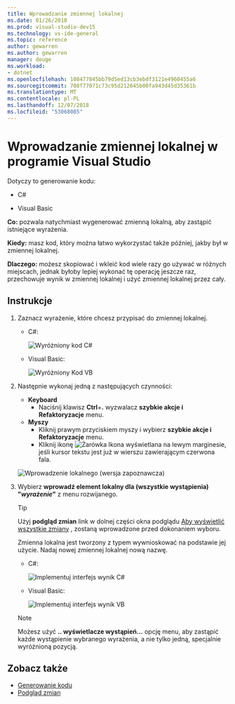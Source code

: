 ```yaml
---
title: Wprowadzanie zmiennej lokalnej
ms.date: 01/26/2018
ms.prod: visual-studio-dev15
ms.technology: vs-ide-general
ms.topic: reference
author: gewarren
ms.author: gewarren
manager: douge
ms.workload:
- dotnet
ms.openlocfilehash: 108477845bb79d5ed13cb3ebdf3121e4960455a6
ms.sourcegitcommit: 708f77071c73c95d212645b00fa943d45d35361b
ms.translationtype: MT
ms.contentlocale: pl-PL
ms.lasthandoff: 12/07/2018
ms.locfileid: "53068085"
---
```

# <a name="introduce-a-local-variable-in-visual-studio"></a>Wprowadzanie zmiennej lokalnej w programie Visual Studio

Dotyczy to generowanie kodu:

- C#

- Visual Basic

**Co:** pozwala natychmiast wygenerować zmienną lokalną, aby zastąpić istniejące wyrażenia.

**Kiedy:** masz kod, który można łatwo wykorzystać także później, jakby był w zmiennej lokalnej.

**Dlaczego:** możesz skopiować i wkleić kod wiele razy go używać w różnych miejscach, jednak byłoby lepiej wykonać tę operację jeszcze raz, przechowuje wynik w zmiennej lokalnej i użyć zmiennej lokalnej przez cały.

## <a name="how-to"></a>Instrukcje

1. Zaznacz wyrażenie, które chcesz przypisać do zmiennej lokalnej.

   - C#:

       ![Wyróżniony kod C#](media/local-highlight-cs.png)

   - Visual Basic:

       ![Wyróżniony Kod VB](media/local-highlight-vb.png)

2. Następnie wykonaj jedną z następujących czynności:

   - **Keyboard**
      - Naciśnij klawisz **Ctrl**+**.** wyzwalacz **szybkie akcje i Refaktoryzacje** menu.
   - **Myszy**
      - Kliknij prawym przyciskiem myszy i wybierz **szybkie akcje i Refaktoryzacje** menu.
      - Kliknij ikonę ![Żarówka](media/bulb-cs.png) Ikona wyświetlana na lewym marginesie, jeśli kursor tekstu jest już w wierszu zawierającym czerwona fala.

   ![Wprowadzenie lokalnego (wersja zapoznawcza)](media/local-preview-cs.png)

3. Wybierz **wprowadź element lokalny dla (wszystkie wystąpienia) "*wyrażenie*"** z menu rozwijanego.

   > [!TIP]
   > Użyj **podgląd zmian** link w dolnej części okna podglądu [Aby wyświetlić wszystkie zmiany](../../ide/preview-changes.md) , zostaną wprowadzone przed dokonaniem wyboru.

   Zmienna lokalna jest tworzony z typem wywnioskować na podstawie jej użycie. Nadaj nowej zmiennej lokalnej nową nazwę.

   - C#:

       ![Implementuj interfejs wynik C#](media/local-result-cs.png)

   - Visual Basic:

       ![Implementuj interfejs wynik VB](media/local-result-vb.png)

   > [!NOTE]
   > Możesz użyć **.. wyświetlacze wystąpień...**  opcję menu, aby zastąpić każde wystąpienie wybranego wyrażenia, a nie tylko jedną, specjalnie wyróżnioną pozycją.

## <a name="see-also"></a>Zobacz także

- [Generowanie kodu](../code-generation-in-visual-studio.md)
- [Podgląd zmian](../../ide/preview-changes.md)